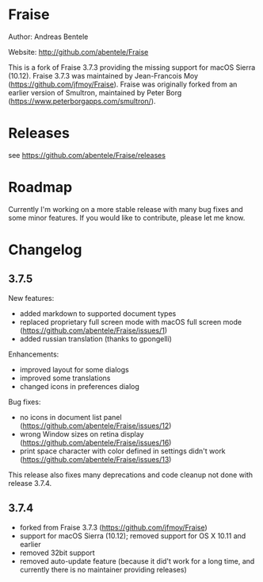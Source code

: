 # Fraise

Author: Andreas Bentele

Website: http://github.com/abentele/Fraise

This is a fork of Fraise 3.7.3 providing the missing support for macOS Sierra (10.12).
Fraise 3.7.3 was maintained by Jean-Francois Moy (https://github.com/jfmoy/Fraise).
Fraise was originally forked from an earlier version of Smultron, maintained by Peter Borg (https://www.peterborgapps.com/smultron/).

# Releases

see https://github.com/abentele/Fraise/releases

# Roadmap

Currently I'm working on a more stable release with many bug fixes and some minor features.
If you would like to contribute, please let me know.

# Changelog

## 3.7.5

New features:
* added markdown to supported document types
* replaced proprietary full screen mode with macOS full screen mode (https://github.com/abentele/Fraise/issues/1)
* added russian translation (thanks to gpongelli)

Enhancements:
* improved layout for some dialogs
* improved some translations
* changed icons in preferences dialog

Bug fixes:
* no icons in document list panel (https://github.com/abentele/Fraise/issues/12)
* wrong Window sizes on retina display (https://github.com/abentele/Fraise/issues/16)
* print space character with color defined in settings didn't work (https://github.com/abentele/Fraise/issues/13)

This release also fixes many deprecations and code cleanup not done with release 3.7.4.

## 3.7.4

* forked from Fraise 3.7.3 (https://github.com/jfmoy/Fraise)
* support for macOS Sierra (10.12); removed support for OS X 10.11 and earlier
* removed 32bit support
* removed auto-update feature (because it did't work for a long time, and currently there is no maintainer providing releases)
